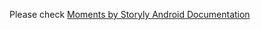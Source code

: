 Please check [Moments by Storyly Android Documentation](https://integration.storyly.io/moments-android/quick-start.html)